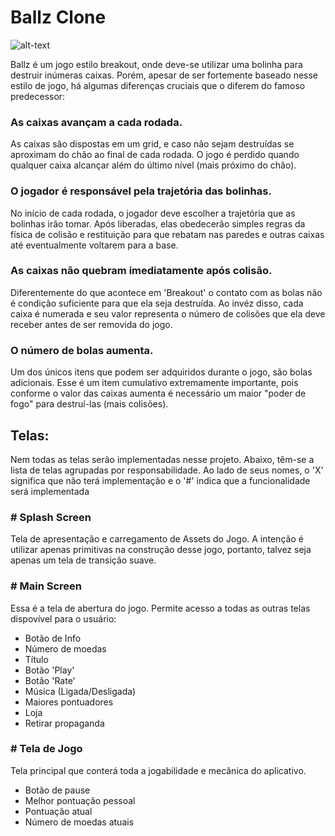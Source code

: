 # Ballz Clone

![alt-text][ballz-ketchapp]

Ballz é um jogo estilo breakout, onde deve-se utilizar uma bolinha para destruir inúmeras caixas. Porém, apesar de ser fortemente baseado nesse estilo de jogo, há algumas diferenças cruciais que o diferem do famoso predecessor:

### As caixas avançam a cada rodada. 

As caixas são dispostas em um grid, e caso não sejam destruídas se aproximam do chão ao final de cada rodada. O jogo é perdido quando qualquer caixa alcançar além do último nível (mais próximo do chão). 

### O jogador é responsável pela trajetória das bolinhas.

No início de cada rodada, o jogador deve escolher a trajetória que as bolinhas irão tomar. Após liberadas, elas obedecerão simples regras da física de colisão e restituição para que rebatam nas paredes e outras caixas até eventualmente voltarem para a base.

### As caixas não quebram imediatamente após colisão. 

Diferentemente do que acontece em 'Breakout' o contato com as bolas não é condição suficiente para que ela seja destruída. Ao invéz disso, cada caixa é numerada e seu valor representa o número de colisões que ela deve receber antes de ser removida do jogo.

### O número de bolas aumenta.

Um dos únicos itens que podem ser adquiridos durante o jogo, são bolas adicionais. Esse é um item cumulativo extremamente importante, pois conforme o valor das caixas aumenta é necessário um maior "poder de fogo" para destruí-las (mais colisões).

## Telas:

Nem todas as telas serão implementadas nesse projeto. Abaixo, têm-se a lista de telas agrupadas por responsabilidade. Ao lado de seus nomes, o 'X' significa que não terá implementação e o '#' indica que a funcionalidade será implementada

### # Splash Screen

Tela de apresentação e carregamento de Assets do Jogo. A intenção é utilizar apenas primitivas na construção desse jogo, portanto, talvez seja apenas um tela de transição suave.

### # Main Screen

Essa é a tela de abertura do jogo. Permite acesso a todas as outras telas dispovível para o usuário:

- Botão de Info
- Número de moedas
- Título
- Botão 'Play'
- Botão 'Rate'
- Música (Ligada/Desligada)
- Maiores pontuadores
- Loja
- Retirar propaganda

### # Tela de Jogo

Tela principal que conterá toda a jogabilidade e mecânica do aplicativo.

- Botão de pause
- Melhor pontuação pessoal
- Pontuação atual
- Número de moedas atuais



[ballz-ketchapp]: https://i.ytimg.com/vi/QrQ4Wj8KWkg/maxresdefault.jpg
